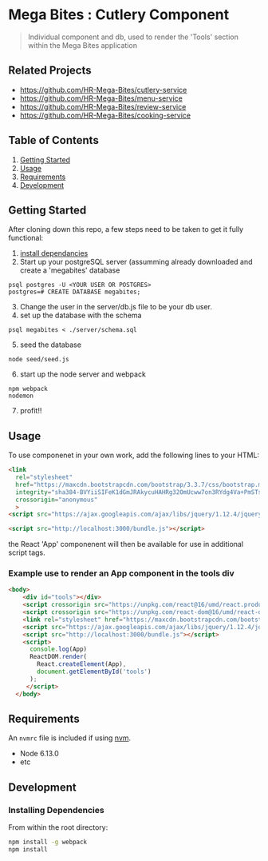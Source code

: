 # Mega Bites : Cutlery Component

> Individual component and db, used to render the 'Tools' section within the Mega Bites application 

## Related Projects

  - https://github.com/HR-Mega-Bites/cutlery-service
  - https://github.com/HR-Mega-Bites/menu-service
  - https://github.com/HR-Mega-Bites/review-service
  - https://github.com/HR-Mega-Bites/cooking-service

## Table of Contents
1. [Getting Started](#getting-started)
1. [Usage](#usage)
1. [Requirements](#requirements)
1. [Development](#development)

## Getting Started
After cloning down this repo, a few steps need to be taken to get it fully functional:
1. [install dependancies](#installing-dependencies)
2. Start up your postgreSQL server (assumming already downloaded and create a 'megabites' database 
 ```
 psql postgres -U <YOUR USER OR POSTGRES>
 postgres=# CREATE DATABASE megabites;
 ```
3. Change the user in the server/db.js file to be your db user. 
4. set up the database with the schema
```
psql megabites < ./server/schema.sql
```
5. seed the database
```
node seed/seed.js
```
6. start up the node server and webpack
```
npm webpack
nodemon
```
7. profit!!

## Usage

To use componenet in your own work, add the following lines to your HTML:
```html
<link 
  rel="stylesheet" 
  href="https://maxcdn.bootstrapcdn.com/bootstrap/3.3.7/css/bootstrap.min.css" 
  integrity="sha384-BVYiiSIFeK1dGmJRAkycuHAHRg32OmUcww7on3RYdg4Va+PmSTsz/K68vbdEjh4u"
  crossorigin="anonymous"
  >
<script src="https://ajax.googleapis.com/ajax/libs/jquery/1.12.4/jquery.min.js"></script>

<script src="http://localhost:3000/bundle.js"></script>
```
the React 'App' componenent will then be available for use in additional script tags.

### Example use to render an App component in the tools div
```html
<body>
    <div id="tools"></div>
    <script crossorigin src="https://unpkg.com/react@16/umd/react.production.min.js"></script>
    <script crossorigin src="https://unpkg.com/react-dom@16/umd/react-dom.production.min.js"></script>
    <link rel="stylesheet" href="https://maxcdn.bootstrapcdn.com/bootstrap/3.3.7/css/bootstrap.min.css" integrity="sha384-BVYiiSIFeK1dGmJRAkycuHAHRg32OmUcww7on3RYdg4Va+PmSTsz/K68vbdEjh4u" crossorigin="anonymous">
    <script src="https://ajax.googleapis.com/ajax/libs/jquery/1.12.4/jquery.min.js"></script>
    <script src="http://localhost:3000/bundle.js"></script>
    <script>
      console.log(App)
      ReactDOM.render(
        React.createElement(App),
        document.getElementById('tools')
      );
     </script>
  </body>
  ```

## Requirements

An `nvmrc` file is included if using [nvm](https://github.com/creationix/nvm).

- Node 6.13.0
- etc

## Development

### Installing Dependencies

From within the root directory:

```sh
npm install -g webpack
npm install
```

